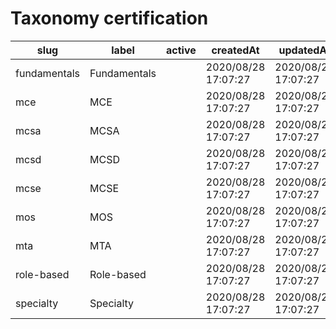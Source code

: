 # Taxonomy certification

|slug            |label           |active|createdAt              |updatedAt              |
|----------------|----------------|------|-----------------------|-----------------------|
|  fundamentals  |  Fundamentals  |      |  2020/08/28 17:07:27  |  2020/08/28 17:07:27  |
|  mce           |  MCE           |      |  2020/08/28 17:07:27  |  2020/08/28 17:07:27  |
|  mcsa          |  MCSA          |      |  2020/08/28 17:07:27  |  2020/08/28 17:07:27  |
|  mcsd          |  MCSD          |      |  2020/08/28 17:07:27  |  2020/08/28 17:07:27  |
|  mcse          |  MCSE          |      |  2020/08/28 17:07:27  |  2020/08/28 17:07:27  |
|  mos           |  MOS           |      |  2020/08/28 17:07:27  |  2020/08/28 17:07:27  |
|  mta           |  MTA           |      |  2020/08/28 17:07:27  |  2020/08/28 17:07:27  |
|  role-based    |  Role-based    |      |  2020/08/28 17:07:27  |  2020/08/28 17:07:27  |
|  specialty     |  Specialty     |      |  2020/08/28 17:07:27  |  2020/08/28 17:07:27  |
